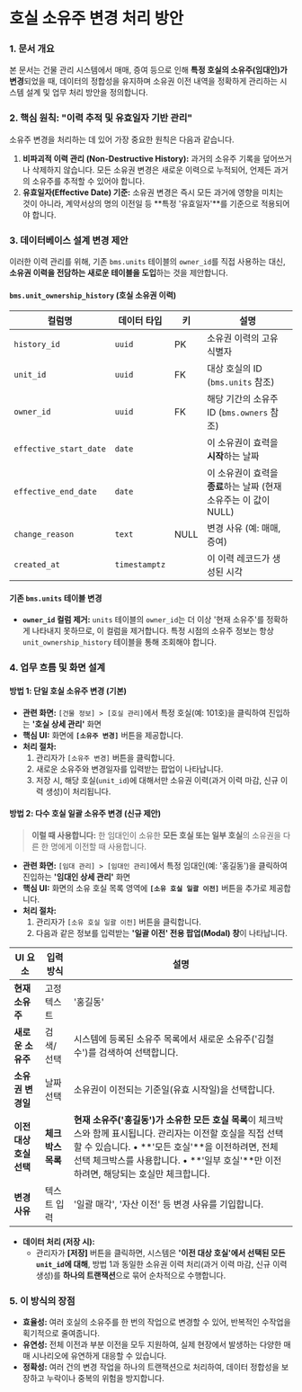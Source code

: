 # **호실 소유주 변경 처리 방안**

### **1. 문서 개요**

본 문서는 건물 관리 시스템에서 매매, 증여 등으로 인해 **특정 호실의 소유주(임대인)가 변경**되었을 때, 데이터의 정합성을 유지하며 소유권 이전 내역을 정확하게 관리하는 시스템 설계 및 업무 처리 방안을 정의합니다.

### **2. 핵심 원칙: "이력 추적 및 유효일자 기반 관리"**

소유주 변경을 처리하는 데 있어 가장 중요한 원칙은 다음과 같습니다.

1. **비파괴적 이력 관리 (Non-Destructive History):** 과거의 소유주 기록을 덮어쓰거나 삭제하지 않습니다. 모든 소유권 변경은 새로운 이력으로 누적되어, 언제든 과거의 소유주를 추적할 수 있어야 합니다.
2. **유효일자(Effective Date) 기준:** 소유권 변경은 즉시 모든 과거에 영향을 미치는 것이 아니라, 계약서상의 명의 이전일 등 **특정 '유효일자'**를 기준으로 적용되어야 합니다.

### **3. 데이터베이스 설계 변경 제안**

이러한 이력 관리를 위해, 기존 `bms.units` 테이블의 `owner_id`를 직접 사용하는 대신, **소유권 이력을 전담하는 새로운 테이블을 도입**하는 것을 제안합니다.

#### **`bms.unit_ownership_history` (호실 소유권 이력)**

| 컬럼명                 | 데이터 타입   | 키   | 설명                                                         |
| ---------------------- | ------------- | ---- | ------------------------------------------------------------ |
| `history_id`           | `uuid`        | PK   | 소유권 이력의 고유 식별자                                    |
| `unit_id`              | `uuid`        | FK   | 대상 호실의 ID (`bms.units` 참조)                            |
| `owner_id`             | `uuid`        | FK   | 해당 기간의 소유주 ID (`bms.owners` 참조)                    |
| `effective_start_date` | `date`        |      | 이 소유권이 효력을 **시작**하는 날짜                         |
| `effective_end_date`   | `date`        |      | 이 소유권이 효력을 **종료**하는 날짜 (현재 소유주는 이 값이 NULL) |
| `change_reason`        | `text`        | NULL | 변경 사유 (예: 매매, 증여)                                   |
| `created_at`           | `timestamptz` |      | 이 이력 레코드가 생성된 시각                                 |

#### **기존 `bms.units` 테이블 변경**

- **`owner_id` 컬럼 제거:** `units` 테이블의 `owner_id`는 더 이상 '현재 소유주'를 정확하게 나타내지 못하므로, 이 컬럼을 제거합니다. 특정 시점의 소유주 정보는 항상 `unit_ownership_history` 테이블을 통해 조회해야 합니다.

### **4. 업무 흐름 및 화면 설계**

#### **방법 1: 단일 호실 소유주 변경 (기본)**

- **관련 화면:** `[건물 정보] > [호실 관리]`에서 특정 호실(예: 101호)을 클릭하여 진입하는 **'호실 상세 관리'** 화면
- **핵심 UI:** 화면에 **`[소유주 변경]`** 버튼을 제공합니다.
- **처리 절차:**
  1. 관리자가 `[소유주 변경]` 버튼을 클릭합니다.
  2. 새로운 소유주와 변경일자를 입력받는 팝업이 나타납니다.
  3. 저장 시, 해당 호실(`unit_id`)에 대해서만 소유권 이력(과거 이력 마감, 신규 이력 생성)이 처리됩니다.

#### **방법 2: 다수 호실 일괄 소유주 변경 (신규 제안)**

> **이럴 때 사용합니다:** 한 임대인이 소유한 **모든 호실 또는 일부 호실**의 소유권을 다른 한 명에게 이전할 때 사용합니다.

- **관련 화면:** `[임대 관리] > [임대인 관리]`에서 특정 임대인(예: '홍길동')을 클릭하여 진입하는 **'임대인 상세 관리'** 화면
- **핵심 UI:** 화면의 소유 호실 목록 영역에 **`[소유 호실 일괄 이전]`** 버튼을 추가로 제공합니다.
- **처리 절차:**
  1. 관리자가 `[소유 호실 일괄 이전]` 버튼을 클릭합니다.
  2. 다음과 같은 정보를 입력받는 **'일괄 이전' 전용 팝업(Modal) 창**이 나타납니다.

| UI 요소                 | 입력 방식         | 설명                                                         |
| ----------------------- | ----------------- | ------------------------------------------------------------ |
| **현재 소유주**         | 고정 텍스트       | '홍길동'                                                     |
| **새로운 소유주**       | 검색/선택         | 시스템에 등록된 소유주 목록에서 새로운 소유주('김철수')를 검색하여 선택합니다. |
| **소유권 변경일**       | 날짜 선택         | 소유권이 이전되는 기준일(유효 시작일)을 선택합니다.          |
| **이전 대상 호실 선택** | **체크박스 목록** | **현재 소유주('홍길동')가 소유한 모든 호실 목록**이 체크박스와 함께 표시됩니다. 관리자는 이전할 호실을 직접 선택할 수 있습니다. • **'모든 호실'**을 이전하려면, 전체 선택 체크박스를 사용합니다. • **'일부 호실'**만 이전하려면, 해당되는 호실만 체크합니다. |
| **변경 사유**           | 텍스트 입력       | '일괄 매각', '자산 이전' 등 변경 사유를 기입합니다.          |

- **데이터 처리 (저장 시):**
  - 관리자가 **[저장]** 버튼을 클릭하면, 시스템은 **'이전 대상 호실'에서 선택된 모든 `unit_id`에 대해**, 방법 1과 동일한 소유권 이력 처리(과거 이력 마감, 신규 이력 생성)를 **하나의 트랜잭션**으로 묶어 순차적으로 수행합니다.

### **5. 이 방식의 장점**

- **효율성:** 여러 호실의 소유주를 한 번의 작업으로 변경할 수 있어, 반복적인 수작업을 획기적으로 줄여줍니다.
- **유연성:** 전체 이전과 부분 이전을 모두 지원하여, 실제 현장에서 발생하는 다양한 매매 시나리오에 유연하게 대응할 수 있습니다.
- **정확성:** 여러 건의 변경 작업을 하나의 트랜잭션으로 처리하여, 데이터 정합성을 보장하고 누락이나 중복의 위험을 방지합니다.